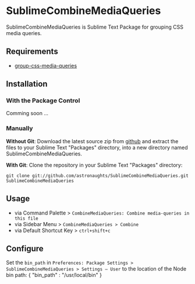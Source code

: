 SublimeCombineMediaQueries
====================

SublimeCombineMediaQueries is Sublime Text Package for grouping CSS media queries.

## Requirements

- [group-css-media-queries](https://github.com/Se7enSky/group-css-media-queries)

## Installation

### With the Package Control

Comming soon ...

### Manually

**Without Git**: Download the latest source zip from [github](https://github.com/astronaughts/SublimeCombineMediaQueries) and extract the files to your Sublime Text "Packages" directory, into a new directory named SublimeCombineMediaQueries.

**With Git**: Clone the repository in your Sublime Text "Packages" directory:

    git clone git://github.com/astronaughts/SublimeCombineMediaQueries.git SublimeCombineMediaQueries


## Usage

- via Command Palette > `CombineMediaQueries: Combine media-queries in this file`
- via Sidebar Menu > `CombineMediaQueries > Combine`
- via Default Shortcut Key > `ctrl+shift+c`

## Configure

Set the `bin_path` in `Preferences: Package Settings > SublimeCombineMediaQueries > Settings – User` to the location of the Node bin path:
{
  "bin_path" : "/usr/local/bin"
}



